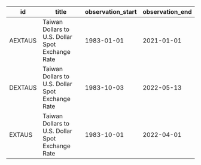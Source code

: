 | id      | title                                            | observation_start   | observation_end   |
|---------|--------------------------------------------------|---------------------|-------------------|
| AEXTAUS | Taiwan Dollars to U.S. Dollar Spot Exchange Rate | 1983-01-01          | 2021-01-01        |
| DEXTAUS | Taiwan Dollars to U.S. Dollar Spot Exchange Rate | 1983-10-03          | 2022-05-13        |
| EXTAUS  | Taiwan Dollars to U.S. Dollar Spot Exchange Rate | 1983-10-01          | 2022-04-01        |